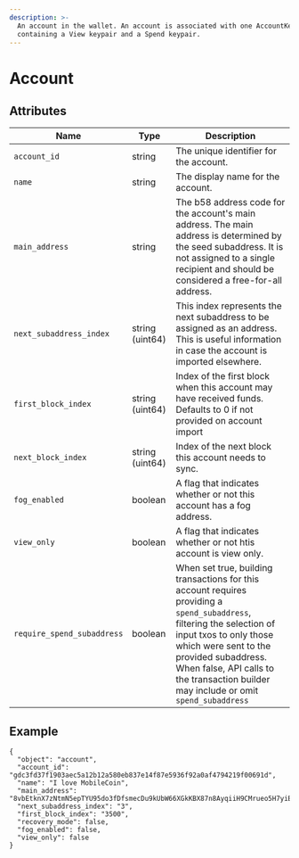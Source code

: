```yaml
---
description: >-
  An account in the wallet. An account is associated with one AccountKey,
  containing a View keypair and a Spend keypair.
---
```


# Account

## Attributes

| Name                       | Type            | Description                                                                                                                                                                                                                                                                              |
| -------------------------- | --------------- | ---------------------------------------------------------------------------------------------------------------------------------------------------------------------------------------------------------------------------------------------------------------------------------------- |
| `account_id`               | string          | The unique identifier for the account.                                                                                                                                                                                                                                                   |
| `name`                     | string          | The display name for the account.                                                                                                                                                                                                                                                        |
| `main_address`             | string          | The b58 address code for the account's main address. The main address is determined by the seed subaddress. It is not assigned to a single recipient and should be considered a free-for-all address.                                                                                    |
| `next_subaddress_index`    | string (uint64) | This index represents the next subaddress to be assigned as an address. This is useful information in case the account is imported elsewhere.                                                                                                                                            |
| `first_block_index`        | string (uint64) | Index of the first block when this account may have received funds. Defaults to 0 if not provided on account import                                                                                                                                                                      |
| `next_block_index`         | string (uint64) | Index of the next block this account needs to sync.                                                                                                                                                                                                                                      |
| `fog_enabled`              | boolean         | A flag that indicates whether or not this account has a fog address.                                                                                                                                                                                                                     |
| `view_only`                | boolean         | A flag that indicates whether or not htis account is view only.                                                                                                                                                                                                                          |
| `require_spend_subaddress` | boolean         | When set true, building transactions for this account requires providing a `spend_subaddress`, filtering the selection of input txos to only those which were sent to the provided subaddress.  When false, API calls to the transaction builder may include or omit  `spend_subaddress` |

## Example

```
{
  "object": "account",
  "account_id": "gdc3fd37f1903aec5a12b12a580eb837e14f87e5936f92a0af4794219f00691d",
  "name": "I love MobileCoin",
  "main_address": "8vbEtknX7zNtmN5epTYU95do3fDfsmecDu9kUbW66XGkKBX87n8AyqiiH9CMrueo5H7yiBEPXPoQHhEBLFHZJLcB2g7DZJ3tUZ9ArVgBu3a",
  "next_subaddress_index": "3",
  "first_block_index": "3500",
  "recovery_mode": false,
  "fog_enabled": false,
  "view_only": false
}
```
